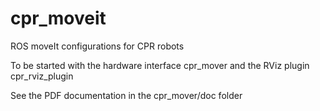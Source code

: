 # cpr_moveit
ROS moveIt configurations for CPR robots

To be started with the hardware interface cpr_mover and the RViz plugin cpr_rviz_plugin

See the PDF documentation in the cpr_mover/doc folder


